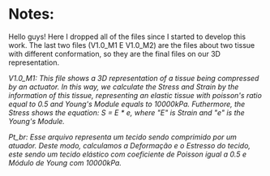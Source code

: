 # Notes:

Hello guys! Here I dropped all of the files since I started to develop this work. The last two files (V1.0_M1 E V1.0_M2) are the files about two tissue with different conformation, so they are the final files on our 3D representation.

*V1.0_M1:*
*This file shows a 3D representation of a tissue being compressed by an actuator. In this way, we calculate the Stress and Strain by the information of this tissue, representing an elastic tissue with poisson's ratio equal to 0.5 and Young's Module equals to 10000kPa. Futhermore, the Stress shows the equation: S = E * e, where "E" is Strain and "e" is the Young's Module.*

*Pt_br: Esse arquivo representa um tecido sendo comprimido por um atuador. Deste modo, calculamos a Deformação e o Estresso do tecido, este sendo um tecido elástico com coeficiente de Poisson igual a 0.5 e Módulo de Young com 10000kPa.*
